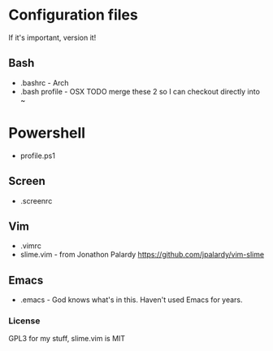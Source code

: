 # Configuration files

If it's important, version it!

## Bash
- .bashrc - Arch
- .bash profile - OSX
TODO merge these 2 so I can checkout directly into ~

# Powershell
- profile.ps1

## Screen
- .screenrc

## Vim
- .vimrc
- slime.vim - from Jonathon Palardy https://github.com/jpalardy/vim-slime

## Emacs
- .emacs - God knows what's in this. Haven't used Emacs for years.

### License
GPL3 for my stuff, slime.vim is MIT
